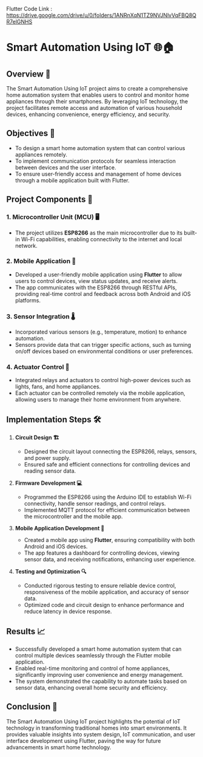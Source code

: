 Flutter Code Link : https://drive.google.com/drive/u/0/folders/1ANRnXqN1TZ9NVJNlvVqFBQ8QR7elGNHS

# Smart Automation Using IoT 🌐🏠

## Overview 📝
The Smart Automation Using IoT project aims to create a comprehensive home automation system that enables users to control and monitor home appliances through their smartphones. By leveraging IoT technology, the project facilitates remote access and automation of various household devices, enhancing convenience, energy efficiency, and security.

## Objectives 🎯
- To design a smart home automation system that can control various appliances remotely.
- To implement communication protocols for seamless interaction between devices and the user interface.
- To ensure user-friendly access and management of home devices through a mobile application built with Flutter.

## Project Components 🔧
### 1. Microcontroller Unit (MCU) 🖥️
- The project utilizes **ESP8266** as the main microcontroller due to its built-in Wi-Fi capabilities, enabling connectivity to the internet and local network.

### 2. Mobile Application 📱
- Developed a user-friendly mobile application using **Flutter** to allow users to control devices, view status updates, and receive alerts.
- The app communicates with the ESP8266 through RESTful APIs, providing real-time control and feedback across both Android and iOS platforms.

### 3. Sensor Integration 🌡️
- Incorporated various sensors (e.g., temperature, motion) to enhance automation.
- Sensors provide data that can trigger specific actions, such as turning on/off devices based on environmental conditions or user preferences.

### 4. Actuator Control 🔌
- Integrated relays and actuators to control high-power devices such as lights, fans, and home appliances.
- Each actuator can be controlled remotely via the mobile application, allowing users to manage their home environment from anywhere.

## Implementation Steps 🛠️
1. **Circuit Design 🏗️**
   - Designed the circuit layout connecting the ESP8266, relays, sensors, and power supply.
   - Ensured safe and efficient connections for controlling devices and reading sensor data.

2. **Firmware Development 💻**
   - Programmed the ESP8266 using the Arduino IDE to establish Wi-Fi connectivity, handle sensor readings, and control relays.
   - Implemented MQTT protocol for efficient communication between the microcontroller and the mobile app.

3. **Mobile Application Development 📲**
   - Created a mobile app using **Flutter**, ensuring compatibility with both Android and iOS devices.
   - The app features a dashboard for controlling devices, viewing sensor data, and receiving notifications, enhancing user experience.

4. **Testing and Optimization 🔍**
   - Conducted rigorous testing to ensure reliable device control, responsiveness of the mobile application, and accuracy of sensor data.
   - Optimized code and circuit design to enhance performance and reduce latency in device response.

## Results 📈
- Successfully developed a smart home automation system that can control multiple devices seamlessly through the Flutter mobile application.
- Enabled real-time monitoring and control of home appliances, significantly improving user convenience and energy management.
- The system demonstrated the capability to automate tasks based on sensor data, enhancing overall home security and efficiency.

## Conclusion 🎉
The Smart Automation Using IoT project highlights the potential of IoT technology in transforming traditional homes into smart environments. It provides valuable insights into system design, IoT communication, and user interface development using Flutter, paving the way for future advancements in smart home technology.
